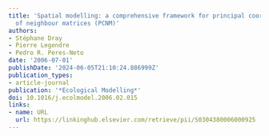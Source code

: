```yaml
---
title: 'Spatial modelling: a comprehensive framework for principal coordinate analysis
  of neighbour matrices (PCNM)'
authors:
- Stéphane Dray
- Pierre Legendre
- Pedro R. Peres-Neto
date: '2006-07-01'
publishDate: '2024-06-05T21:10:24.886999Z'
publication_types:
- article-journal
publication: '*Ecological Modelling*'
doi: 10.1016/j.ecolmodel.2006.02.015
links:
- name: URL
  url: https://linkinghub.elsevier.com/retrieve/pii/S0304380006000925
---
```

